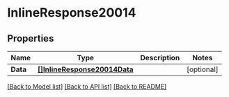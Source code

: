 # InlineResponse20014

## Properties

Name | Type | Description | Notes
------------ | ------------- | ------------- | -------------
**Data** | [**[]InlineResponse20014Data**](inline_response_200_14_data.md) |  | [optional] 

[[Back to Model list]](../README.md#documentation-for-models) [[Back to API list]](../README.md#documentation-for-api-endpoints) [[Back to README]](../README.md)


